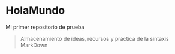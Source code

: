 # HolaMundo
Mi primer repositorio de prueba

> Almacenamiento de ideas, recursos y práctica de la sintaxis MarkDown
